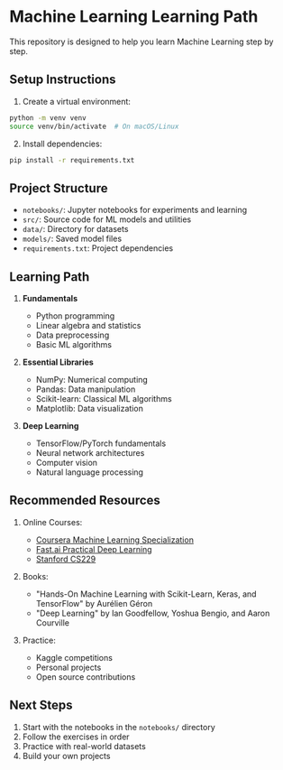 # Machine Learning Learning Path

This repository is designed to help you learn Machine Learning step by step.

## Setup Instructions

1. Create a virtual environment:
```bash
python -m venv venv
source venv/bin/activate  # On macOS/Linux
```

2. Install dependencies:
```bash
pip install -r requirements.txt
```

## Project Structure

- `notebooks/`: Jupyter notebooks for experiments and learning
- `src/`: Source code for ML models and utilities
- `data/`: Directory for datasets
- `models/`: Saved model files
- `requirements.txt`: Project dependencies

## Learning Path

1. **Fundamentals**
   - Python programming
   - Linear algebra and statistics
   - Data preprocessing
   - Basic ML algorithms

2. **Essential Libraries**
   - NumPy: Numerical computing
   - Pandas: Data manipulation
   - Scikit-learn: Classical ML algorithms
   - Matplotlib: Data visualization

3. **Deep Learning**
   - TensorFlow/PyTorch fundamentals
   - Neural network architectures
   - Computer vision
   - Natural language processing

## Recommended Resources

1. Online Courses:
   - [Coursera Machine Learning Specialization](https://www.coursera.org/specializations/machine-learning-introduction)
   - [Fast.ai Practical Deep Learning](https://course.fast.ai/)
   - [Stanford CS229](https://cs229.stanford.edu/)

2. Books:
   - "Hands-On Machine Learning with Scikit-Learn, Keras, and TensorFlow" by Aurélien Géron
   - "Deep Learning" by Ian Goodfellow, Yoshua Bengio, and Aaron Courville

3. Practice:
   - Kaggle competitions
   - Personal projects
   - Open source contributions

## Next Steps

1. Start with the notebooks in the `notebooks/` directory
2. Follow the exercises in order
3. Practice with real-world datasets
4. Build your own projects 